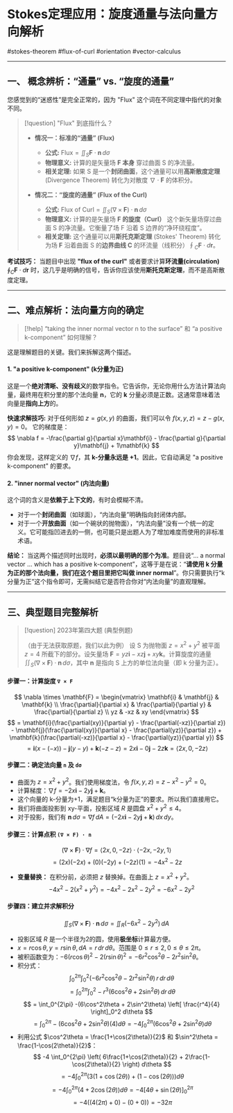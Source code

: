 # Stokes定理应用：旋度通量与法向量方向解析

#stokes-theorem #flux-of-curl #orientation #vector-calculus

---

## 一、 概念辨析：“通量” vs. “旋度的通量”

您感觉到的“迷惑性”是完全正常的，因为 "Flux" 这个词在不同定理中指代的对象不同。

> [!question] "Flux" 到底指什么？
> -   **情况一：标准的“通量” (Flux)**
>     -   **公式:** $\text{Flux} = \iint_S \mathbf{F} \cdot \mathbf{n} \,d\sigma$
>     -   **物理意义:** 计算的是矢量场 **F 本身** 穿过曲面 S 的净流量。
>     -   **相关定理:** 如果 S 是一个**封闭曲面**，这个通量可以用**高斯散度定理** (Divergence Theorem) 转化为对散度 $\nabla \cdot \mathbf{F}$ 的体积分。
>
> -   **情况二：“旋度的通量” (Flux of the Curl)**
>     -   **公式:** $\text{Flux of Curl} = \iint_S (\nabla \times \mathbf{F}) \cdot \mathbf{n} \,d\sigma$
>     -   **物理意义:** 计算的是矢量场 **F 的旋度（Curl）** 这个新矢量场穿过曲面 S 的净流量。它衡量了场 F 沿着 S 边界的“净环绕程度”。
>     -   **相关定理:** 这个通量可以用**斯托克斯定理** (Stokes' Theorem) 转化为场 **F** 沿着曲面 S 的**边界曲线 C** 的环流量（线积分）$\oint_C \mathbf{F} \cdot d\mathbf{r}$。

**考试技巧：** 当题目中出现 **"flux of the curl"** 或者要求计算**环流量(circulation)** $\oint_C \mathbf{F} \cdot d\mathbf{r}$ 时，这几乎是明确的信号，告诉你应该使用**斯托克斯定理**，而不是高斯散度定理。

---

## 二、难点解析：法向量方向的确定

> [!help] “taking the inner normal vector n to the surface” 和 “a positive k-component” 如何理解？

这是理解题目的关键。我们来拆解这两个描述。

#### 1. "a positive k-component" (k分量为正)
这是一个**绝对清晰、没有歧义**的数学指令。它告诉你，无论你用什么方法计算法向量，最终用在积分里的那个法向量 $\mathbf{n}$，它的 $\mathbf{k}$ 分量必须是正数。这通常意味着法向量是**指向上方**的。

**快速求解技巧:** 对于任何形如 $z=g(x,y)$ 的曲面，我们可以令 $f(x,y,z) = z - g(x,y) = 0$。
它的梯度是：
$$ \nabla f = -\frac{\partial g}{\partial x}\mathbf{i} - \frac{\partial g}{\partial y}\mathbf{j} + 1\mathbf{k} $$
你会发现，这样定义的 $\nabla f$，其 **k-分量永远是 +1**。因此，它自动满足 "a positive k-component" 的要求。

#### 2. "inner normal vector" (内法向量)
这个词的含义是**依赖于上下文的**，有时会模糊不清。
-   对于一个**封闭曲面**（如球面），“内法向量”明确指向封闭体内部。
-   对于一个**开放曲面**（如一个碗状的抛物面），“内法向量”没有一个统一的定义。它可能指凹进去的一侧，也可能只是出题人为了增加难度而使用的非标准术语。

**结论：** 当这两个描述同时出现时，**必须以最明确的那个为准**。题目说“... a normal vector ... which has a positive k-component”，这等于是在说：“**请使用 k 分量为正的那个法向量，我们在这个题目里把它叫做 inner normal**”。你只需要执行“k分量为正”这个指令即可，无需纠结它是否符合你对“内法向量”的直观理解。

---

## 三、典型题目完整解析

> [!question] 2023年第四大题 (典型例题)
>
> （由于无法获取原题，我们以此为例）
> 设 S 为抛物面 $z = x^2 + y^2$ 被平面 $z=4$ 所截下的部分。设矢量场 $\mathbf{F} = yz\mathbf{i} - xz\mathbf{j} + xy\mathbf{k}$。计算旋度的通量 $\iint_S (\nabla \times \mathbf{F}) \cdot \mathbf{n} \,d\sigma$，其中 **n** 是指向 S 上方的单位法向量（即 k 分量为正）。

#### **步骤一：计算旋度 `∇ × F`**
$$ \nabla \times \mathbf{F} = \begin{vmatrix} \mathbf{i} & \mathbf{j} & \mathbf{k} \\ \frac{\partial}{\partial x} & \frac{\partial}{\partial y} & \frac{\partial}{\partial z} \\ yz & -xz & xy \end{vmatrix} $$
$$ = \mathbf{i}(\frac{\partial(xy)}{\partial y} - \frac{\partial(-xz)}{\partial z}) - \mathbf{j}(\frac{\partial(xy)}{\partial x} - \frac{\partial(yz)}{\partial z}) + \mathbf{k}(\frac{\partial(-xz)}{\partial x} - \frac{\partial(yz)}{\partial y}) $$
$$ = \mathbf{i}(x - (-x)) - \mathbf{j}(y - y) + \mathbf{k}(-z - z) = 2x\mathbf{i} - 0\mathbf{j} - 2z\mathbf{k} = \langle 2x, 0, -2z \rangle $$

#### **步骤二：确定法向量 `n` 及 `dσ`**
-   曲面为 $z = x^2+y^2$。我们使用梯度法，令 $f(x,y,z) = z - x^2 - y^2 = 0$。
-   计算梯度：$\nabla f = -2x\mathbf{i} - 2y\mathbf{j} + \mathbf{k}$。
-   这个向量的 k-分量为+1，满足题目“k分量为正”的要求。所以我们直接用它。
-   我们将曲面投影到 xy-平面，投影区域 $R$ 是圆盘 $x^2+y^2 \le 4$。
-   对于投影，我们有 $\mathbf{n}\,d\sigma = \nabla f \,dA = (-2x\mathbf{i} - 2y\mathbf{j} + \mathbf{k}) \,dx\,dy$。

#### **步骤三：计算点积 `(∇ × F) · n`**
$$ (\nabla \times \mathbf{F}) \cdot \nabla f = \langle 2x, 0, -2z \rangle \cdot \langle -2x, -2y, 1 \rangle $$
$$ = (2x)(-2x) + (0)(-2y) + (-2z)(1) = -4x^2 - 2z $$
-   **变量替换：** 在积分前，必须把 $z$ 替换掉。在曲面上 $z=x^2+y^2$。
    $$ -4x^2 - 2(x^2+y^2) = -4x^2 - 2x^2 - 2y^2 = -6x^2 - 2y^2 $$

#### **步骤四：建立并求解积分**
$$ \iint_S (\nabla \times \mathbf{F}) \cdot \mathbf{n} \,d\sigma = \iint_R (-6x^2 - 2y^2) \,dA $$
-   投影区域 $R$ 是一个半径为2的圆，使用**极坐标**计算最方便。
-   $x = r\cos\theta, y=r\sin\theta, dA = r\,dr\,d\theta$。范围是 $0 \le r \le 2, 0 \le \theta \le 2\pi$。
-   被积函数变为：$-6(r\cos\theta)^2 - 2(r\sin\theta)^2 = -6r^2\cos^2\theta - 2r^2\sin^2\theta$。
-   积分式：
    $$ \int_0^{2\pi} \int_0^2 (-6r^2\cos^2\theta - 2r^2\sin^2\theta) \,r\,dr\,d\theta $$
    $$ = \int_0^{2\pi} \int_0^2 -r^3(6\cos^2\theta + 2\sin^2\theta) \,dr\,d\theta $$
    $$ = \int_0^{2\pi} -(6\cos^2\theta + 2\sin^2\theta) \left[ \frac{r^4}{4} \right]_0^2 d\theta $$
    $$ = \int_0^{2\pi} -(6\cos^2\theta + 2\sin^2\theta) (4) d\theta = -4 \int_0^{2\pi} (6\cos^2\theta + 2\sin^2\theta) d\theta $$
-   利用公式 $\cos^2\theta = \frac{1+\cos(2\theta)}{2}$ 和 $\sin^2\theta = \frac{1-\cos(2\theta)}{2}$：
    $$ -4 \int_0^{2\pi} \left( 6\frac{1+\cos(2\theta)}{2} + 2\frac{1-\cos(2\theta)}{2} \right) d\theta $$
    $$ = -4 \int_0^{2\pi} (3(1+\cos(2\theta)) + (1-\cos(2\theta))) d\theta $$
    $$ = -4 \int_0^{2\pi} (4 + 2\cos(2\theta)) d\theta = -4 \left[ 4\theta + \sin(2\theta) \right]_0^{2\pi} $$
    $$ = -4 ( (4(2\pi)+0) - (0+0) ) = -32\pi $$